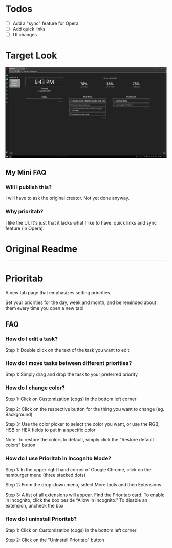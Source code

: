 # Todos
- [ ] Add a "sync" feature for Opera
- [ ] Add quick links
- [ ] UI changes

# Target Look
![Look](look.png)

## My Mini FAQ
### Will I publish this?
I will have to ask the original creator. Not yet done anyway.

### Why prioritab?
I like the UI. It's just that it lacks what I like to have: quick links and sync feature (in Opera).

###

# Original Readme
---
# Prioritab
A new tab page that emphasizes setting priorities.

Set your priorities for the day, week and month, and be reminded about them every time you open a new tab!

## FAQ
### How do I edit a task?
Step 1: Double click on the text of the task you want to edit

### How do I move tasks between different priorities?
Step 1: Simply drag and drop the task to your preferred priority

### How do I change color?
Step 1: Click on Customization (cogs) in the bottom left corner

Step 2: Click on the respective button for the thing you want to change (eg. Background)

Step 3: Use the color picker to select the color you want, or use the RGB, HSB or HEX fields to put in a specific color

Note: To restore the colors to default, simply click the "Restore default colors" button

### How do I use Prioritab in Incognito Mode?
Step 1:	In the upper right hand corner of Google Chrome, click on the hamburger menu (three stacked dots)

Step 2:	From the drop-down menu, select More tools and then Extensions

Step 3:	A list of all extensions will appear. Find the Prioritab card. To enable in Incognito, click the box beside “Allow in Incognito.” To disable an extension, uncheck the box

### How do I uninstall Prioritab?
Step 1: Click on Customization (cogs) in the bottom left corner

Step 2: Click on the "Uninstall Prioritab" button
